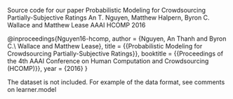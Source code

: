 Source code for our paper
Probabilistic Modeling for Crowdsourcing Partially-Subjective Ratings
An T. Nguyen, Matthew Halpern, Byron C. Wallace and Matthew Lease
AAAI HCOMP 2016

@inproceedings{Nguyen16-hcomp,
  author = {Nguyen, An Thanh and Byron C.\ Wallace and Matthew Lease},
  title = {{Probabilistic Modeling for Crowdsourcing Partially-Subjective Ratings}},
  booktitle = {{Proceedings of the 4th AAAI Conference on Human Computation and Crowdsourcing (HCOMP)}},
  year = {2016}
}

The dataset is not included. For example of the data format, see comments on learner.model
